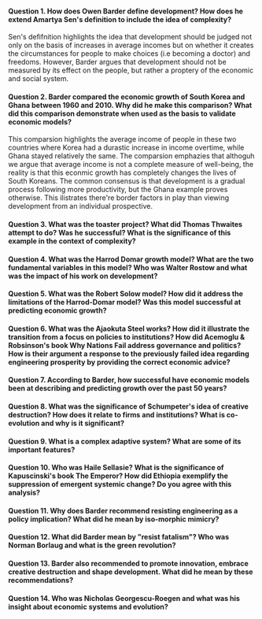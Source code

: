 #### Question 1.  How does Owen Barder define development? How does he extend Amartya Sen's definition to include the idea of complexity?

Sen's defifnition highlights the idea that development should be judged not only on the basis of increases in average incomes but on whether it creates the circumstances for people to make choices (i.e becoming a doctor) and freedoms. However, Barder argues that development should not be measured by its effect on the people, but rather a proptery of the economic and social system. 

#### Question 2.  Barder compared the economic growth of South Korea and Ghana between 1960 and 2010.  Why did he make this comparison?  What did this comparison demonstrate when used as the basis to validate economic models?

This comparsion highlights the average income of people in these two countries where Korea had a durastic increase in income overtime, while Ghana stayed relatively the same. The comparsion emphazies that althoguh we argue that average income is not a complete measure of well-being, the reality is that this econmic growth has completely changes the lives of South Koreans. The common consensus is that development is a gradual process following more productivity, but the Ghana example proves otherwise. This ilistrates there're border factors in play than viewing development from an individual prospective. 

#### Question 3.  What was the toaster project? What did Thomas Thwaites attempt to do? Was he successful? What is the significance of this example in the context of complexity?

#### Question 4.  What was the Harrod Domar growth model? What are the two fundamental variables in this model? Who was Walter Rostow and what was the impact of his work on development?

#### Question 5.  What was the Robert Solow model?  How did it address the limitations of the Harrod-Domar model? Was this model successful at predicting economic growth?

#### Question 6. What was the Ajaokuta Steel works? How did it illustrate the transition from a focus on policies to institutions?  How did Acemoglu & Robsinson's book Why Nations Fail address governance and politics?  How is their argument a response to the previously failed idea regarding engineering prosperity by providing the correct economic advice? 

#### Question 7.  According to Barder, how successful have economic models been at describing and predicting growth over the past 50 years?

#### Question 8.  What was the significance of Schumpeter's idea of creative destruction? How does it relate to firms and institutions? What is co-evolution and why is it significant?

#### Question 9. What is a complex adaptive system? What are some of its important features?

#### Question 10.  Who was Haile Sellasie? What is the significance of Kapuscinski's book The Emperor? How did Ethiopia exemplify the suppression of emergent systemic change? Do you agree with this analysis?

#### Question 11.  Why does Barder recommend resisting engineering as a policy implication?  What did he mean by iso-morphic mimicry?

#### Question 12.  What did Barder mean by "resist fatalism"? Who was Norman Borlaug and what is the green revolution?

#### Question 13.  Barder also recommended to promote innovation, embrace creative destruction and shape development.  What did he mean by these recommendations?

#### Question 14. Who was Nicholas Georgescu-Roegen and what was his insight about economic systems and evolution?
